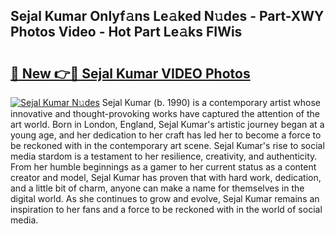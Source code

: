 ## Sejal Kumar Onlyf𝚊ns Le𝚊ked N𝚞des - Part-XWY Photos Video - Hot Part Le𝚊ks FIWis

# <h2><a href="http://ab76690.deff.icu/?id=Sejal+Kumar">🔗 New 👉🔴 Sejal Kumar VIDEO Photos</a></h2>

[![Sejal Kumar N𝚞des](https://i.imgur.com/rIISA9y.gif)](http://ab76690.deff.icu/?id=Sejal+Kumar)
Sejal Kumar (b. 1990) is a contemporary artist whose innovative and thought-provoking works have captured the attention of the art world. Born in London, England, Sejal Kumar's artistic journey began at a young age, and her dedication to her craft has led her to become a force to be reckoned with in the contemporary art scene. Sejal Kumar's rise to social media stardom is a testament to her resilience, creativity, and authenticity. From her humble beginnings as a gamer to her current status as a content creator and model, Sejal Kumar has proven that with hard work, dedication, and a little bit of charm, anyone can make a name for themselves in the digital world. As she continues to grow and evolve, Sejal Kumar remains an inspiration to her fans and a force to be reckoned with in the world of social media.
